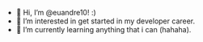 - 👋 Hi, I’m @euandre10! :)
- 👀 I’m interested in get started in my developer career.
- 🌱 I’m currently learning anything that i can (hahaha).
